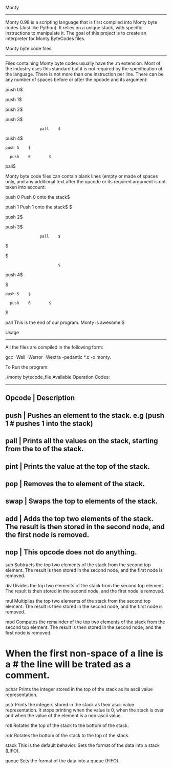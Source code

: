 Monty
________
Monty 0.98 is a scripting language that is first compiled into Monty byte codes (Just like Python). It relies on a unique stack, with specific instructions to manipulate it. The goal of this project is to create an interpreter for Monty ByteCodes files.

Monty byte code files
___________
Files containing Monty byte codes usually have the .m extension. Most of the industry uses this standard but it is not required by the specification of the language. There is not more than one instruction per line. There can be any number of spaces before or after the opcode and its argument:

 push 0$

push 1$

push 2$

  push 3$

                   pall    $

push 4$

    push 5    $

      push    6        $

pall$

Monty byte code files can contain blank lines (empty or made of spaces only, and any additional text after the opcode or its required argument is not taken into account:

push 0 Push 0 onto the stack$

push 1 Push 1 onto the stack$
$

push 2$

  push 3$

                   pall    $

$

$

                           $

push 4$

$

    push 5    $

      push    6        $

$

pall This is the end of our program. Monty is awesome!$

Usage
__________
All the files are compiled in the following form:

 gcc -Wall -Werror -Wextra -pedantic *.c -o monty.

To Run the program:

 ./monty bytecode_file
Available Operation Codes:
______
Opcode |  Description
------------------------------------------------------------------------------------------------------------------------------------------------------------------------------------------------
push   |  Pushes an element to the stack. e.g (push 1 # pushes 1 into the stack)
------------------------------------------------------------------------------------------------------------------------------------------------------------------------------------------------
pall   |  Prints all the values on the stack, starting from the to of the stack.
------------------------------------------------------------------------------------------------------------------------------------------------------------------------------------------------
pint   |  Prints the value at the top of the stack.
------------------------------------------------------------------------------------------------------------------------------------------------------------------------------------------------
pop    |  Removes the to element of the stack.
------------------------------------------------------------------------------------------------------------------------------------------------------------------------------------------------
swap   |  Swaps the top to elements of the stack.
------------------------------------------------------------------------------------------------------------------------------------------------------------------------------------------------
add    |  Adds the top two elements of the stack. The result is then stored in the second node, and the first node is removed.
------------------------------------------------------------------------------------------------------------------------------------------------------------------------------------------------
nop    |  This opcode does not do anything.
------------------------------------------------------------------------------------------------------------------------------------------------------------------------------------------------
sub	Subtracts the top two elements of the stack from the second top element. The result is then stored in the second node, and the first node is removed.

div	Divides the top two elements of the stack from the second top element. The result is then stored in the second node, and the first node is removed.

mul	Multiplies the top two elements of the stack from the second top element. The result is then stored in the second node, and the first node is removed.

mod	Computes the remainder of the top two elements of the stack from the second top element. The result is then stored in the second node, and the first node is removed.

#	When the first non-space of a line is a # the line will be trated as a comment.

pchar	Prints the integer stored in the top of the stack as its ascii value representation.

pstr	Prints the integers stored in the stack as their ascii value representation. It stops printing when the value is 0, when the stack is over and when the value of the element is a non-ascii value.

rotl	Rotates the top of the stack to the bottom of the stack.

rotr	Rotates the bottom of the stack to the top of the stack.

stack	This is the default behavior. Sets the format of the data into a stack (LIFO).

queue	Sets the format of the data into a queue (FIFO).
